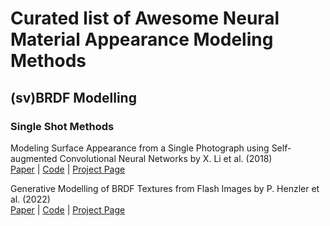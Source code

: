 # Curated list of Awesome Neural Material Appearance Modeling Methods

## (sv)BRDF Modelling

### Single Shot Methods

Modeling Surface Appearance from a Single Photograph using Self-augmented Convolutional Neural Networks by X. Li et al. (2018)<br />
[Paper](https://arxiv.org/pdf/1809.00886.pdf) | [Code](https://github.com/msraig/self-augmented-net) | [Project Page](http://msraig.info/~sanet/sanet.htm)

Generative Modelling of BRDF Textures from Flash Images by P. Henzler et al. (2022)<br />
[Paper](https://arxiv.org/pdf/2102.11861.pdf) | [Code](https://github.com/henzler/neuralmaterial/) | [Project Page](https://henzler.github.io/publication/neuralmaterial/)
